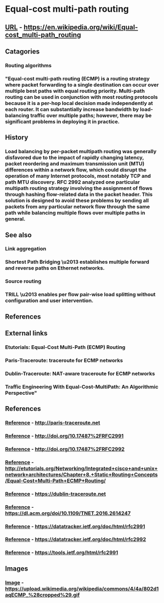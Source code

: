 # Equal-cost multi-path routing
## [URL](https://en.wikipedia.org/wiki/Equal-cost_multi-path_routing) - https://en.wikipedia.org/wiki/Equal-cost_multi-path_routing
## Catagories
### Routing algorithms
### "Equal-cost multi-path routing (ECMP) is a routing strategy where packet forwarding to a single destination can occur over multiple best paths with equal routing priority. Multi-path routing can be used in conjunction with most routing protocols because it is a per-hop local decision made independently at each router. It can substantially increase bandwidth by load-balancing traffic over multiple paths; however, there may be significant problems in deploying it in practice.
## History  
### Load balancing by per-packet multipath routing was generally disfavored due to the impact of rapidly changing latency, packet reordering and maximum transmission unit (MTU) differences within a network flow, which could disrupt the operation of many Internet protocols, most notably TCP and path MTU discovery. RFC 2992 analyzed one particular multipath routing strategy involving the assignment of flows through hashing flow-related data in the packet header. This solution is designed to avoid these problems by sending all packets from any particular network flow through the same path while balancing multiple flows over multiple paths in general.
## See also  
### Link aggregation 
### Shortest Path Bridging \u2013 establishes multiple forward and reverse paths on Ethernet networks. 
### Source routing 
### TRILL \u2013 enables per flow pair-wise load splitting without configuration and user intervention.
## References 
## External links  
### Etutorials: Equal-Cost Multi-Path (ECMP) Routing 
### Paris-Traceroute: traceroute for ECMP networks 
### Dublin-Traceroute: NAT-aware traceroute for ECMP networks 
### Traffic Engineering With Equal-Cost-MultiPath: An Algorithmic Perspective"
## References
### [Reference](http://paris-traceroute.net) - http://paris-traceroute.net
### [Reference](http://doi.org/10.17487%2FRFC2991) - http://doi.org/10.17487%2FRFC2991
### [Reference](http://doi.org/10.17487%2FRFC2992) - http://doi.org/10.17487%2FRFC2992
### [Reference](http://etutorials.org/Networking/Integrated+cisco+and+unix+network+architectures/Chapter+8.+Static+Routing+Concepts/Equal-Cost+Multi-Path+ECMP+Routing/) - http://etutorials.org/Networking/Integrated+cisco+and+unix+network+architectures/Chapter+8.+Static+Routing+Concepts/Equal-Cost+Multi-Path+ECMP+Routing/
### [Reference](https://dublin-traceroute.net) - https://dublin-traceroute.net
### [Reference](https://dl.acm.org/doi/10.1109/TNET.2016.2614247) - https://dl.acm.org/doi/10.1109/TNET.2016.2614247
### [Reference](https://datatracker.ietf.org/doc/html/rfc2991) - https://datatracker.ietf.org/doc/html/rfc2991
### [Reference](https://datatracker.ietf.org/doc/html/rfc2992) - https://datatracker.ietf.org/doc/html/rfc2992
### [Reference](https://tools.ietf.org/html/rfc2991) - https://tools.ietf.org/html/rfc2991
## Images
### [Image](https://upload.wikimedia.org/wikipedia/commons/4/4a/802d1aqECMP_%28cropped%29.gif) - https://upload.wikimedia.org/wikipedia/commons/4/4a/802d1aqECMP_%28cropped%29.gif